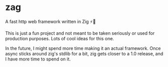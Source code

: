 # zag

A fast http web framework written in Zig ⚡️🦖

This is just a fun project and not meant to be taken seriously or used for production purposes. Lots of cool ideas for this one.

In the future, I might spend more time making it an actual framework. Once async sticks around zig's stdlib for a bit, zig gets closer to a 1.0 release, and I have more time to spend on it.

